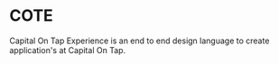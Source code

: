 # COTE
Capital On Tap Experience is an end to end design language to create application's at Capital On Tap.
